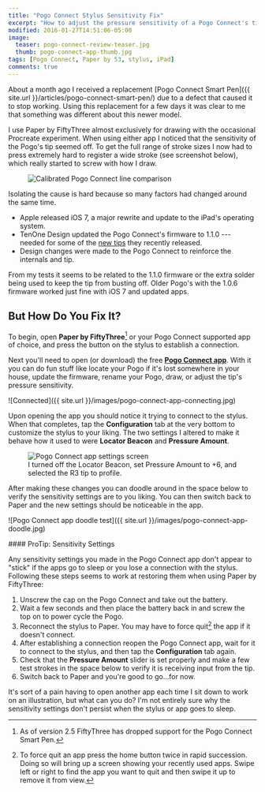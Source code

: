 ```yaml
---
title: "Pogo Connect Stylus Sensitivity Fix"
excerpt: "How to adjust the pressure sensitivity of a Pogo Connect's tip with firmware v1.1.0."
modified: 2016-01-27T14:51:06-05:00
image:
  teaser: pogo-connect-review-teaser.jpg
  thumb: pogo-connect-app-thumb.jpg
tags: [Pogo Connect, Paper by 53, stylus, iPad]
comments: true
---
```


About a month ago I received a replacement [Pogo Connect Smart Pen]({{ site.url }}/articles/pogo-connect-smart-pen/) due to a defect that caused it to stop working. Using this replacement for a few days it was clear to me that something was different about this newer model.

I use Paper by FiftyThree almost exclusively for drawing with the occasional Procreate experiment. When using either app I noticed that the sensitivity of the Pogo's tip seemed off. To get the full range of stroke sizes I now had to press extremely hard to register a wide stroke (see screenshot below), which really started to screw with how I draw.

<figure>
	<img src="{{ site.url }}/images/pogo-connect-sensitivity-lines.jpg" alt="Calibrated Pogo Connect line comparison">
</figure>

Isolating the cause is hard because so many factors had changed around the same time.

* Apple released iOS 7, a major rewrite and update to the iPad's operating system.
* TenOne Design updated the Pogo Connect's firmware to 1.1.0 --- needed for some of the [new tips](http://tenonedesign.com/connect.php) they recently released.
* Design changes were made to the Pogo Connect to reinforce the internals and tip.

From my tests it seems to be related to the 1.1.0 firmware or the extra solder being used to keep the tip from busting off. Older Pogo's with the 1.0.6 firmware worked just fine with iOS 7 and updated apps.

## But How Do You Fix It?

To begin, open **Paper by FiftyThree**[^pogo-paper] or your Pogo Connect supported app of choice, and press the button on the stylus to establish a connection.

[^pogo-paper]: As of version 2.5 FiftyThree has dropped support for the Pogo Connect Smart Pen.

Next you'll need to open (or download) the free [**Pogo Connect app**](https://itunes.apple.com/us/app/pogo-connect/id566688179?mt=8&at=11l5Vp&ct=website). With it you can do fun stuff like locate your Pogo if it's lost somewhere in your house, update the firmware, rename your Pogo, draw, or adjust the tip's pressure sensitivity.

![Connected]({{ site.url }}/images/pogo-connect-app-connecting.jpg)

Upon opening the app you should notice it trying to connect to the stylus. When that completes, tap the **Configuration** tab at the very bottom to customize the stylus to your liking. The two settings I altered to make it behave how it used to were **Locator Beacon** and **Pressure Amount**.

<figure>
	<img src="{{ site.url }}/images/pogo-connect-app-settings.jpg" alt="Pogo Connect app settings screen">
	<figcaption>I turned off the Locator Beacon, set Pressure Amount to +6, and selected the R3 tip to profile.</figcaption>
</figure>

After making these changes you can doodle around in the space below to verify the sensitivity settings are to you liking. You can then switch back to Paper and the new settings should be noticeable in the app.

![Pogo Connect app doodle test]({{ site.url }}/images/pogo-connect-app-doodle.jpg)

<div class="notice--info" markdown="1">
#### ProTip: Sensitivity Settings

Any sensitivity settings you made in the Pogo Connect app don't appear to "stick" if the apps go to sleep or you lose a connection with the stylus. Following these steps seems to work at restoring them when using Paper by FiftyThree:

1. Unscrew the cap on the Pogo Connect and take out the battery.
2. Wait a few seconds and then place the battery back in and screw the top on to power cycle the Pogo.
3. Reconnect the stylus to Paper. You may have to force quit[^force-quit] the app if it doesn't connect.
4. After establishing a connection reopen the Pogo Connect app, wait for it to connect to the stylus, and then tap the **Configuration** tab again.
5. Check that the **Pressure Amount** slider is set properly and make a few test strokes in the space below to verify it is receiving input from the tip.
6. Switch back to Paper and you're good to go...for now.
</div>

[^force-quit]: To force quit an app press the home button twice in rapid succession. Doing so will bring up a screen showing your recently used apps. Swipe left or right to find the app you want to quit and then swipe it up to remove it from view.

It's sort of a pain having to open another app each time I sit down to work on an illustration, but what can you do? I'm not entirely sure why the sensitivity settings don't persist when the stylus or app goes to sleep.

